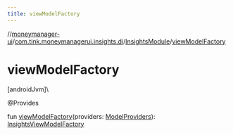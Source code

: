 ```yaml
---
title: viewModelFactory
---
```

//[moneymanager-ui](../../../index.html)/[com.tink.moneymanagerui.insights.di](../index.html)/[InsightsModule](index.html)/[viewModelFactory](view-model-factory.html)



# viewModelFactory



[androidJvm]\




@Provides



fun [viewModelFactory](view-model-factory.html)(providers: [ModelProviders](../../se.tink.android.di.viewmodel/index.html#664847139%2FClasslikes%2F1000845458)): [InsightsViewModelFactory](../-insights-view-model-factory/index.html)




